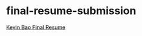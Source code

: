 # final-resume-submission

<!--- In the text below, please replace "Your Name" with your name, and provide a link to your resume in the parenthesis. --->

[Kevin Bao Final Resume](https://docs.google.com/document/d/1qufgyRMY_SpixTE5jqcJKsutpq2klIj4/edit?usp=sharing&ouid=112124886219800162503&rtpof=true&sd=true)

